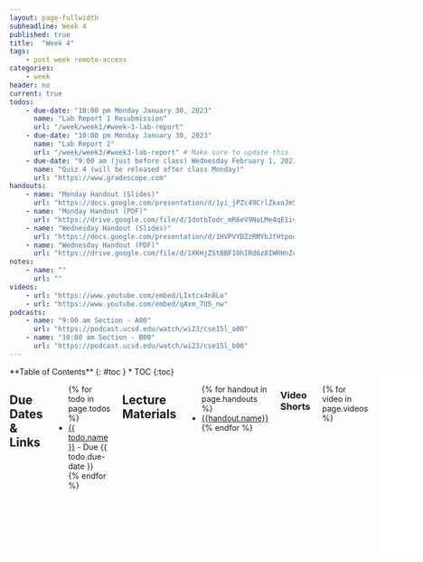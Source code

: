 ```yaml
---
layout: page-fullwidth
subheadline: Week 4
published: true
title:  "Week 4"
tags:
    - post week remote-access
categories:
    - week
header: no
current: true
todos:
    - due-date: "10:00 pm Monday January 30, 2023"
      name: "Lab Report 1 Resubmission"
      url: "/week/week1/#week-1-lab-report"
    - due-date: "10:00 pm Monday January 30, 2023"
      name: "Lab Report 2"
      url: "/week/week3/#week3-lab-report" # Make sure to update this link regularly
    - due-date: "9:00 am (just before class) Wednesday February 1, 2023"
      name: "Quiz 4 (will be released after class Monday)"
      url: "https://www.gradescope.com"
handouts:
    - name: "Monday Handout (Slides)"
      url: "https://docs.google.com/presentation/d/1yi_jPZc49CrlZkxoJm5PtOlrTWG3NCWydN89ePmkuBs/edit?usp=sharing"
    - name: "Monday Handout (PDF)"
      url: "https://drive.google.com/file/d/1dotbTodr_mR6eV9NoLMe4qE1ivLfiQ2o/view?usp=sharing"
    - name: "Wednesday Handout (Slides)"
      url: "https://docs.google.com/presentation/d/1HVPVYDZzRMYbJfHtpou55nmW51UCclcfCLwZYPulXc8/edit?usp=sharing"
    - name: "Wednesday Handout (PDF)"
      url: "https://drive.google.com/file/d/1XKHjZStBBF1OhIRd6z8IWRHnZctcb1_I/view?usp=sharing"
notes:
    - name: ""
      url: ""
videos:
    - url: "https://www.youtube.com/embed/LIxtcx4n8Lo"
    - url: "https://www.youtube.com/embed/qAxm_7U5_nw"
podcasts:
    - name: "9:00 am Section - A00"
      url: "https://podcast.ucsd.edu/watch/wi23/cse15l_a00"
    - name: "10:00 am Section - B00"
      url: "https://podcast.ucsd.edu/watch/wi23/cse15l_b00"
---
```


<div class="row">
<div class="medium-4 medium-push-8 columns" markdown="1">
<div class="panel radius fixed-toc"  data-options="sticky_on:large" markdown="1">
**Table of Contents**
{: #toc }
*  TOC
{:toc}
</div>
</div><!-- /.medium-4.columns -->

<div class="medium-8 medium-pull-4 columns" markdown="1">

## Due Dates & Links

<ul>
{% for todo in page.todos %}
<li><a href="{{ todo.url }}">{{ todo.name }}</a> - Due {{ todo.due-date }}</li>
{% endfor %}
</ul>

## Lecture Materials
<ul>
{% for handout in page.handouts %}
<li><a href="{{handout.url}}">{{handout.name}}</a></li>
{% endfor %}
</ul>

### Video Shorts

{% for video in page.videos %}
<iframe width="560" height="315" src="{{video.url}}" title="YouTube video player" frameborder="0" allow="accelerometer; autoplay; clipboard-write; encrypted-media; gyroscope; picture-in-picture; web-share" allowfullscreen></iframe>
{% endfor %}

<!-- ### In-class notes
{% for note in page.notes %}
<a href="{{ note.url }}">{{ note.name }}</a>
<iframe src="{{ note.url }}/preview" width="640" height="480" allow="autoplay"></iframe>
{% endfor %} -->

### Links to Podcast
**Note:** Links will require you to log in as a UCSD student
<ul>
{% for link in page.podcasts %} 
<li><a href="{{link.url}}">{{link.name}}</a></li>
{% endfor %}
</ul>

## Lab Tasks

---

In this lab you'll work with scripts to do several tasks, and explore programs
that do a _recursive traversal_ of directories.

To get started, fork and clone this repository:


[docsearch](https://github.com/ucsd-cse15l-w23/docsearch)

The `written_2/` directory is a sample of writing in English from
[https://anc.org/data/oanc/download/](https://anc.org/data/oanc/download/), a
free and open corpus of English text samples. We'll use it as sample data to
explore how to search through files. We'll do two main tasks:

1. Answer several questions about the dataset by using command-line tools and
bash scripts
2. Write a web server that can respond to queries for files within this
directory

### Answering Questions about Text Files

In this section we'll use a few different command-line tools to build scripts
that can answer interesting questions about these text files – they'd work on
any directories containing plain text files! We'll also generally get practice
with using tools purely from the command-line.

#### Counting Text Files

First question: **How many text files (files ending in .txt) are there?** We'll
walk through this together.

First, let's try the `find` command. `find` will take a directory path as an
argument and list files and directories inside that directory. Try using

```
find written_2/
```

What do you see? (If your local computer is Windows, clone your repository on
`ieng6`; `find` is not installed on Windows by default.)

That's a lot of files, and all that output kind of takes over the terminal!

One really useful thing we can do with _any_ command is use **output
redirection** to put whatever would be printed into a file. Then we can process
that file with other commands. The `>` character does output redirection in
bash. Try:

```
find written_2/ > find-results.txt
```

What do you see? Nothing, right? Do `ls` and you'll see that `find-results.txt`
has been created in the current directory. You can use `cat` on it and see the
long listing of all the files and directories.

Sometimes we want to explore a file at the command line (because we're on the
remote), and we don't want the long output from `cat`. Another command, called
`less`, is really good for this. Try:

```
less find-results.txt
```

This will “take over” your terminal with just the first screenful of lines. You
can press `q` to exit out of `less` and get back to the normal terminal (try it,
then restart `less`). You can scroll up and down using the up and down arrows,
and go down by a screen at a time by using the space bar. `less` is a great way
to quickly check the contents of a file when you don't have a convenient visual
editor (like VScode) to use to explore it.

OK, so we can confirm that this file that we've made `find-results.txt`, has a
bunch of lines and each line is a path. Let's get back to our question:

**How many text files are there?**

There are a few ways we could do this. Since we'd (eventually) like an answer
that works in a script, it would be useful to find a _command_ that does this,
rather than, say, counting them by hand or using the line number in a text
editor. That leads us to introduce one more command, `wc`, which stands for
“word count”. `wc` takes a path and prints out some information about that file.

Try this:

```
wc find-results.txt
```

You'll see output that looks something like this:

```
    236     236   11859 find-results.txt
    236    236   11859 find-results.txt
```

The first is the number of _lines_ in the file. The second is the number of
_words_ (`wc` uses a pretty simple definition of words – strings separated by
whitespace; since the paths don't have spaces, each counts as one word). The
third is the number of _characters_ in the file.

Since there's one line per path, it seems like 236 is our answer. We used a few
Since there's one line per path, it seems like 236 is our answer. We used a few
commands and concepts to get here:

- `find «directory-path»`, which searches (recursively) in a directory for files
and lists them all
- `less «file-path»`, which helps explore files from the command line
- `wc «file-path»`, which counts words in a file
- `«any-command» > «a-file»`, which isn't a command, but we can put after a
command to _redirect_ its output to a file

**Write down in notes**: Show screenshots of using the above commands to get to
this answer. Are you sure it's the right answer? How do you know? Can you see
anything that might be inconsistent about that answer when you use `less`?

&nbsp;

&nbsp;

&nbsp;

&nbsp;

&nbsp;

&nbsp;

&nbsp;

&nbsp;

&nbsp;

&nbsp;

Turns out this answer (236) is wrong. You might say it's only a _little bit_
Turns out this answer (236) is wrong. You might say it's only a _little bit_
wrong, but it's still not right! It's wrong because `find` includes all of the
_directory_ names as well as the file names. (It would also be wrong if there
were non-`.txt` files in the directory structure – are there any?)

There are a lot of ways we can do this—I encourage you to do a web search for
the `-name` and `-type` options for `find`—we will use it as an excuse to
introduce one more really cool command: `grep`.

At its simplest, `grep` takes a string and a file, and prints out all the lines
in that file that match the string. Try:

```
grep ".txt" find-results.txt
```

Then, let's store the results in a file so we can work with them:

```
grep ".txt" find-results.txt > grep-results.txt
```

The, use `wc` to check the line count in this new file (you try that yourself!)

**Write down in notes**: What's the actual count of `.txt` files?

### Putting it Into a Script

That's a lot of exploration at the terminal! It's useful to also consider how to
turn this into a _script_ that prints the answers. Let's see what that might
look like. We can put the commands in a row in a file called `count-txts.sh`:

```
find written_2 > find-results.txt
grep ".txt" find-results.txt > grep-results.txt
wc grep-results.txt
```

Then we can run it with `count-txts.sh`.

```
$ bash count-txts.sh
    224     224   11492 grep-results.txt
```

**Write down in notes**: Show putting this into a script and running it to get
this answer.

Sometimes it's useful to _parameterize_ a script with command line arguments.
Make it so this script takes the name of the directory to traverse as the first
command-line argument, so you use it like this instead:

```
bash count-txts.sh written_2
```

Then, use it to count the number of files in some of the subdirectories like
`non-fiction` and `travel_guides`.

**Write down in notes**: How many files are in those directories?

**Write down in notes**: What happens to the `find-results.txt` and
`grep-results.txt` files when you run the script? What are some consequences of
that for where you should be careful when using output redirection?

#### Counting Sizes of Text Files

Here's another question that would be nice to answer: **How many total words
are in the files in `written_2/travel_guides/berlitz1`?**

For this, it would be nice to be able to use `wc` on all the files in that
directory.  `wc` can take multiple filenames. For example, we could give two
paths, and `wc` will tell us the number of lines, words, and characters in each:

```
$ wc written_2/travel_guides/berlitz1/HandRHawaii.txt written_2/travel_guides/berlitz1/HandRHongKong.txt 
     248    2163   16271 written_2/travel_guides/berlitz1/HandRHawaii.txt
      29     152    1193 written_2/travel_guides/berlitz1/HandRHongKong.txt
     277    2315   17464 total
```

We can use a `*` pattern to make `wc` work on _all_ the files in that directory:

```
$ wc written_2/travel_guides/berlitz1/*.txt
     248    2163   16271 written_2/travel_guides/berlitz1/HandRHawaii.txt
      29     152    1193 written_2/travel_guides/berlitz1/HandRHongKong.txt
      20      86     675 written_2/travel_guides/berlitz1/HandRIbiza.txt
     ... lots of lines! ...
52718  517475 3608713 total
```

Here we have our answer – 517475 words

**Write down in notes** How many total words are in
`written_2/non-fiction/OUP/Abernathy/`? How many total characters?

Another related question we might want to answer is **which file in
`written_2/travel_guides/berlitz1/` has the most lines?** If `wc` reported the
files' counts in order, we could simply read off the first or last one. But we
can see in the output above that there is no particular ordering relative to
line, word, or character counts in the output.

There's another command that's great for many situations like this: `sort`.
That's right – there's a sorting command built-in! `sort` takes a file and
prints out the lines in that file in sorted string order. The way `wc` is
designed, this ends up exactly matching a sort based on line number!

Let's try it:

```
$ wc written_2/travel_guides/berlitz1/*.txt > berlitz1_sizes.txt
$ sort berlitz1_sizes.txt
      20      86     675 written_2/travel_guides/berlitz1/HandRIbiza.txt
      24     121     931 written_2/travel_guides/berlitz1/HandRIstanbul.txt
      ... a bunch of lines ...
    3769   35802  253959 written_2/travel_guides/berlitz1/WhereToFrance.txt
    4166   41363  294602 written_2/travel_guides/berlitz1/WhereToItaly.txt
   52718  517475 3608713 total
```

The last file output has 4166 lines, and it's
`written_2/travel_guides/berlitz1/WhereToItaly.txt`.

**Write down in notes**: What's a fun fact from that article?

**Write down in notes**: Answer the following questions using `grep`, `find`,
*`*` patterns, `>` redirection, `wc`, and `sort`:

- What is the file with the _fewest words_ in `written_2/non-fiction/OUP/Kauffman/`? What are the
first few lines of that file? (Hint: the line count comes first. You can make
`wc` report just the word count with the `-w` option)
- What is the file with the _most characters_ in either `berlitz1` or
`berlitz2` within `written_2/travel_guides`? What are the first few lines of that file? (Hint: try the
`-c` option to `wc`)
- How many lines in `berlitz1` contain the string `"vista"`? What
about in `berlitz2`? (Hint: look up the `-l` option to `grep`)
- How many _files_ in `berlitz1` contain the string `"base pair"`? What
about in `berlitz2`? (Hint: look up the `-l` option to `grep`)

Copy the commands you used to get these answers along with the answers
themselves! You can make scripts out of them (especially if they needed multiple
commands).

**Discuss**: What other interesting questions can you answer with what you know?

**Write down in notes**: What's a question you want to answer, but aren't sure
how to answer about these files with the commands you have? Maybe someone in
your group or your lab tutor would have good guesses!

### A Search Server

The repository also has a file `DocSearchServer.java`, which has a (fixed)
version of `getFiles` from last week's lab, and a server that uses it.

Add `start.sh` and `test.sh` scripts as we did in lecture, and make sure they
start the server and run the tests, respectively.

Start the server and check that the following URL paths have the described
behavior:

- `/` prints `"There are NNNN files to search"` where NNNN is the total number of
files returned by `getFiles`
- `/search?q=search-term` prints `"There were NNNN files found:"` and then a list
of all the paths of files that contain that search term. For example, if the
search term is `base pair` it should print the same paths you found in your
search above.

Add a few tests that give meaningful search results (you can use some of the
ideas from using `grep` above), and take some screenshots of the working server
loaded from a browser.

**Write down in notes**: How long did it take you to make the scripts? Now that
you've made them how long does it take you to run the tests and start the
server? Was that an overall savings on your time? What if we run the tests and
server 100 more times this quarter, will it be worth it?

**Push to Github**: The scripts you added to your fork

**Experiment**: Add a new text file somewhere in `written_2` with the contents
of your choice. Then, get the code and data onto `ieng6` if you haven't already
(you could push and then `git clone` on the server). Start the server and have
our partner do a search that finds the file you added. Then do the same with
their server (they add a new file that you find). Where are those files stored?
What does that say about how the filesystem and paths work for searching for
these files?




